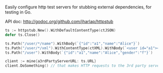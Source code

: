 Easily configure http test servers for stubbing external dependencies, for testing in Go.

API doc: http://godoc.org/github.com/jharlap/httpstub

```go
ts := httpstub.New().WithDefaultContentType(ctJSON)
defer ts.Close()

ts.Path("/user/*/name").WithBody(`{"id":"a1","name":"Alice"}`)
ts.Path("/user/*/xml").WithContentType(ctXML).WithBody(`<user id="a1"><name>Alice</name></user>`)
ts.Path("/user").WithBody(`{"id":"a1","name":"Alice","gender":"f"}`)

client := mine{a3rdPartyServerURL: ts.URL}
client.DoSomething() // that makes HTTP requests to the 3rd party server
```


